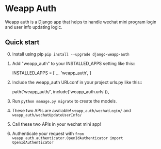 # Weapp Auth

Weapp auth is a Django app that helps to handle wechat mini program login and user info updating logic.

Quick start
-----------
0. Install using pip `pip install --upgrade django-weapp-auth`

1. Add "weapp_auth" to your INSTALLED_APPS setting like this::

    INSTALLED_APPS = [
        ...
        'weapp_auth',
    ]

2. Include the weapp_auth URLconf in your project urls.py like this::

    path('weapp_auth/', include('weapp_auth.urls')),

3. Run `python manage.py migrate` to create the models.

4. These two APIs are avaliable! `weapp_auth/wechatLogin/` and `weapp_auth/wechatUpdateUserInfo/`

5. Call these two APIs in your wechat mini app!

6. Authenticate your request with `from weapp_auth.authenticator.OpenIdAuthenticator import OpenIdAuthenticator`